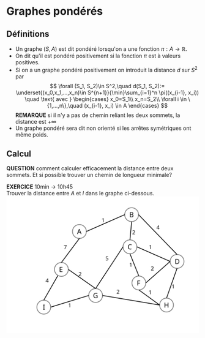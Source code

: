 # Graphes pondérés

## Définitions

- Un graphe $(S, A)$ est dit pondéré lorsqu'on a une fonction $\pi:A \to \mathbb{R}$.
- On dit qu'il est pondéré positivement si la fonction $\pi$ est à valeurs positives.
- Si on a un graphe pondéré positivement on introduit la distance $d$ sur $S^2$ par
$$
\forall (S_1, S_2)\in S^2,\quad d(S_1, S_2):= \underset{(x_0,x_1,...,x_n)\in S^{n+1}}{\min}\sum_{i=1}^n \pi((x_{i-1}, x_i)) \quad \text{ avec } 
\begin{cases}
x_0=S_1\\
x_n=S_2\\
\forall i \in \{1,...,n\},\quad (x_{i-1}, x_i) \in A
\end{cases}
$$
**REMARQUE** si il n'y a pas de chemin reliant les deux sommets, la distance est $+\infty$
- Un graphe pondéré sera dit non orienté si les arrêtes symétriques ont même poids.
## Calcul

**QUESTION** comment calculer efficacement la distance entre deux sommets. Et si possible trouver un chemin de longueur minimale?

**EXERCICE** 10min -> 10h45\
Trouver la distance entre $A$ et $I$ dans le graphe ci-dessous.
<img src="./graphe_base.svg"/>